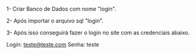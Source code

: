 1- Criar Banco de Dados com nome "login".

2- Após importar o arquivo sql "login".

3- Após isso conseguirá fazer o login no site com as credenciais abaixo.

Login: teste@teste.com
Senha: teste
